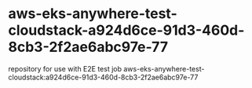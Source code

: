# aws-eks-anywhere-test-cloudstack-a924d6ce-91d3-460d-8cb3-2f2ae6abc97e-77
repository for use with E2E test job aws-eks-anywhere-test-cloudstack:a924d6ce-91d3-460d-8cb3-2f2ae6abc97e-77
